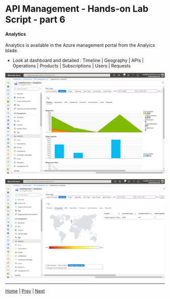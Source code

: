 # API Management - Hands-on Lab Script - part 6

#### Analytics

Analytics is available in the Azure management portal from the Analyics blade.

- Look at dashboard and detailed :  Timeline | Geography | APIs | Operations | Products | Subscriptions | Users | Requests

![](Images/APIMAnalytics.png)

![](Images/APIMAnalytics2.png)

---
[Home](README.md) | [Prev](apimanagement-5.md) | [Next](apimanagement-7.md)
